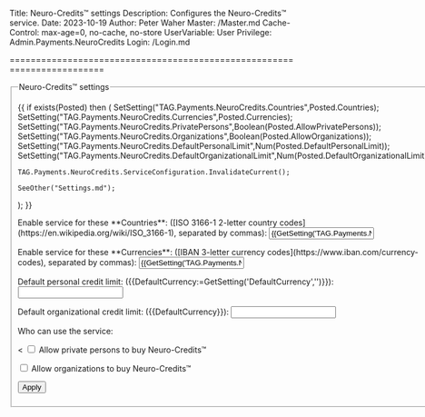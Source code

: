 ﻿Title: Neuro-Credits™ settings
Description: Configures the Neuro-Credits™ service.
Date: 2023-10-19
Author: Peter Waher
Master: /Master.md
Cache-Control: max-age=0, no-cache, no-store
UserVariable: User
Privilege: Admin.Payments.NeuroCredits
Login: /Login.md

========================================================================

<form action="Settings.md" method="post">
<fieldset>
<legend>Neuro-Credits™ settings</legend>

{{
if exists(Posted) then
(
	SetSetting("TAG.Payments.NeuroCredits.Countries",Posted.Countries);
	SetSetting("TAG.Payments.NeuroCredits.Currencies",Posted.Currencies);
	SetSetting("TAG.Payments.NeuroCredits.PrivatePersons",Boolean(Posted.AllowPrivatePersons));
	SetSetting("TAG.Payments.NeuroCredits.Organizations",Boolean(Posted.AllowOrganizations));
	SetSetting("TAG.Payments.NeuroCredits.DefaultPersonalLimit",Num(Posted.DefaultPersonalLimit));
	SetSetting("TAG.Payments.NeuroCredits.DefaultOrganizationalLimit",Num(Posted.DefaultOrganizationalLimit));

	TAG.Payments.NeuroCredits.ServiceConfiguration.InvalidateCurrent();

	SeeOther("Settings.md");
);
}}

<p>
<label for="Countries">Enable service for these **Countries**: ([ISO 3166-1 2-letter country codes](https://en.wikipedia.org/wiki/ISO_3166-1), separated by commas):</label>  
<input id="Countries" name="Countries" type="text" value="{{GetSetting('TAG.Payments.NeuroCredits.Countries','')}}"/>
</p>

<p>
<label for="Currencies">Enable service for these **Currencies**: ([IBAN 3-letter currency codes](https://www.iban.com/currency-codes), separated by commas):</label>  
<input id="Currencies" name="Currencies" type="text" value="{{GetSetting('TAG.Payments.NeuroCredits.Currencies','')}}"/>
</p>

<p>
<label for="DefaultPersonalLimit">Default personal credit limit: ({{DefaultCurrency:=GetSetting('DefaultCurrency','')}}):</label>  
<input id="DefaultPersonalLimit" name="DefaultPersonalLimit" type="number" min="0" value="{{GetSetting('TAG.Payments.NeuroCredits.DefaultPersonalLimit',0)}}"/>
</p>

<p>
<label for="DefaultOrganizationalLimit">Default organizational credit limit: ({{DefaultCurrency}}):</label>  
<input id="DefaultOrganizationalLimit" name="DefaultOrganizationalLimit" type="number" min="0" value="{{GetSetting('TAG.Payments.NeuroCredits.DefaultOrganizationalLimit',0)}}"/>
</p>

Who can use the service:

<p><
<input id="AllowPrivatePersons" name="AllowPrivatePersons" type="checkbox" "{{GetSetting('TAG.Payments.NeuroCredits.PrivatePersons',false)?"checked":""}}"/>
<label for="AllowPrivatePersons">Allow private persons to buy Neuro-Credits™</label>
</p>

<p>
<input id="AllowOrganizations" name="AllowOrganizations" type="checkbox" "{{GetSetting('TAG.Payments.NeuroCredits.Organizations',false)?"checked":""}}"/>
<label for="AllowOrganizations">Allow organizations to buy Neuro-Credits™</label>
</p>

<button type="submit" class="posButton">Apply</button>
</fieldset>
</form>